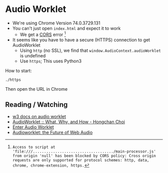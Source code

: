 # Audio Worklet

- We're using Chrome Version 74.0.3729.131
- You can't just open `index.html` and expect it to work
  + We get a [CORS](https://en.wikipedia.org/wiki/Cross-origin_resource_sharing) error [^error]
- It seems like you have to have a secure (HTTPS) connection to get AudioWorklet
  + Using `http` (no SSL), we find that `window.AudioContext.audioWorklet` is undefined
  + Use `https`; This uses Python3

[^error]: `Access to script at 'file:///..................................../main-processor.js' from origin 'null' has been blocked by CORS policy: Cross origin requests are only supported for protocol schemes: http, data, chrome, chrome-extension, https.`

How to start:

    ./https

Then open the URL in Chrome


## Reading / Watching
<!-- https://webaudio.github.io/web-audio-api/#AudioWorklet -->
<!-- https://www.linkedin.com/in/hongchanchoi/ -->

- [w3 docs on audio worklet](https://www.w3.org/TR/webaudio/#audioworklet)
- [AudioWorklet :: What, Why, and How - Hongchan Choi](https://www.youtube.com/watch?v=g1L4O1smMC0)
- [Enter Audio Worklet](https://developers.google.com/web/updates/2017/12/audio-worklet)
- [Audioworklet: the Future of Web Audio](https://quod.lib.umich.edu/i/icmc/bbp2372.2018.021/1)

